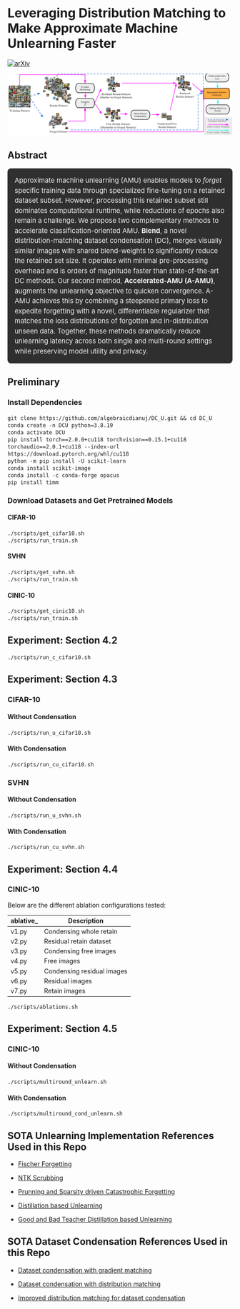 # Leveraging Distribution Matching to Make Approximate Machine Unlearning Faster
[![arXiv](https://img.shields.io/badge/arXiv-2507.09786-b31b1b.svg)](https://arxiv.org/abs/2507.09786)

![Distribution Matching for Machine Unlearning](./main_proposal.png)

<h2>Abstract</h2>

<div style="background-color:#2f2f2f; color:#f0f0f0; padding:16px; border-radius:8px; font-size:15px; line-height:1.5em;">
Approximate machine unlearning (AMU) enables models to <i>forget</i> specific training data through specialized fine-tuning on a retained dataset subset. However, processing this retained subset still dominates computational runtime, while reductions of epochs also remain a challenge. We propose two complementary methods to accelerate classification-oriented AMU. <b>Blend</b>, a novel distribution-matching dataset condensation (DC), merges visually similar images with shared blend-weights to significantly reduce the retained set size. It operates with minimal pre-processing overhead and is orders of magnitude faster than state-of-the-art DC methods. Our second method, <b>Accelerated-AMU (A-AMU)</b>, augments the unlearning objective to quicken convergence. A-AMU achieves this by combining a steepened primary loss to expedite forgetting with a novel, differentiable regularizer that matches the loss distributions of forgotten and in-distribution unseen data. Together, these methods dramatically reduce unlearning latency across both single and multi-round settings while preserving model utility and privacy.
</div>




## Preliminary
### Install Dependencies
```code
git clone https://github.com/algebraicdianuj/DC_U.git && cd DC_U
conda create -n DCU python=3.8.19
conda activate DCU
pip install torch==2.0.0+cu118 torchvision==0.15.1+cu118 torchaudio==2.0.1+cu118 --index-url https://download.pytorch.org/whl/cu118
python -m pip install -U scikit-learn
conda install scikit-image
conda install -c conda-forge opacus
pip install timm
```



### Download Datasets and Get Pretrained Models
#### CIFAR-10
```code
./scripts/get_cifar10.sh
./scripts/run_train.sh
```

#### SVHN
```code
./scripts/get_svhn.sh
./scripts/run_train.sh
```

#### CINIC-10
```code
./scripts/get_cinic10.sh
./scripts/run_train.sh
```


## Experiment: Section 4.2
```code
./scripts/run_c_cifar10.sh
```



## Experiment: Section 4.3

### CIFAR-10
#### Without Condensation
```code
./scripts/run_u_cifar10.sh
```
#### With Condensation
```code
./scripts/run_cu_cifar10.sh
```
### SVHN
#### Without Condensation
```code
./scripts/run_u_svhn.sh
```

#### With Condensation
```code
./scripts/run_cu_svhn.sh
```



## Experiment: Section 4.4

### CINIC-10
Below are the different ablation configurations tested:

| ablative_ | Description |
|---------|-------------|
| v1.py | Condensing whole retain |
| v2.py | Residual retain dataset|
| v3.py | Condensing free images |
| v4.py | Free images |
| v5.py | Condensing residual images |
| v6.py | Residual images |
| v7.py | Retain images |

```code
./scripts/ablations.sh
```


## Experiment: Section 4.5
### CINIC-10
#### Without Condensation
```code
./scripts/multiround_unlearn.sh
```

#### With Condensation
```code
./scripts/multiround_cond_unlearn.sh
```




## SOTA Unlearning Implementation References Used in this Repo

- [Fischer Forgetting](https://github.com/AdityaGolatkar/SelectiveForgetting)

- [NTK Scrubbing](https://github.com/AdityaGolatkar/SelectiveForgetting)

- [Prunning and Sparsity driven Catastrophic Forgetting](https://github.com/OPTML-Group/Unlearn-Sparse)

- [Distillation based Unlearning](https://github.com/meghdadk/SCRUB)

- [Good and Bad Teacher Distillation based Unlearning](https://github.com/vikram2000b/bad-teaching-unlearning)



## SOTA Dataset Condensation References Used in this Repo
- [Dataset condensation with gradient matching](https://github.com/VICO-UoE/DatasetCondensation)
  
- [Dataset condensation with distribution matching](https://github.com/VICO-UoE/DatasetCondensation)
  
- [Improved distribution matching for dataset condensation](https://github.com/uitrbn/IDM)




